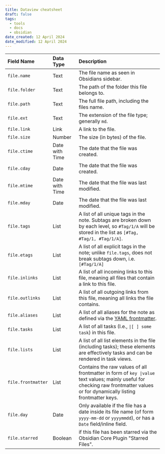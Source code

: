 ```yaml
---
title: Dataview cheatsheet
draft: false
tags:
  - tools
  - docs
  - obsidian
date_created: 12 April 2024
date_modified: 12 April 2024
---
```


|Field Name|Data Type|Description|
|:----|:----|:----|
|`file.name`|Text|The file name as seen in Obsidians sidebar.|
|`file.folder`|Text|The path of the folder this file belongs to.|
|`file.path`|Text|The full file path, including the files name.|
|`file.ext`|Text|The extension of the file type; generally `md`.|
|`file.link`|Link|A link to the file.|
|`file.size`|Number|The size (in bytes) of the file.|
|`file.ctime`|Date with Time|The date that the file was created.|
|`file.cday`|Date|The date that the file was created.|
|`file.mtime`|Date with Time|The date that the file was last modified.|
|`file.mday`|Date|The date that the file was last modified.|
|`file.tags`|List|A list of all unique tags in the note. Subtags are broken down by each level, so `#Tag/1/A` will be stored in the list as `[#Tag, #Tag/1, #Tag/1/A]`.|
|`file.etags`|List|A list of all explicit tags in the note; unlike `file.tags`, does not break subtags down, i.e. `[#Tag/1/A]`|
|`file.inlinks`|List|A list of all incoming links to this file, meaning all files that contain a link to this file.|
|`file.outlinks`|List|A list of all outgoing links from this file, meaning all links the file contains.|
|`file.aliases`|List|A list of all aliases for the note as defined via the [YAML frontmatter](https://help.obsidian.md/How+to/Add+aliases+to+note).|
|`file.tasks`|List|A list of all tasks (I.e., `\|[ ] some task`) in this file.|
|`file.lists`|List|A list of all list elements in the file (including tasks); these elements are effectively tasks and can be rendered in task views.|
|`file.frontmatter`|List|Contains the raw values of all frontmatter in form of `key \|value` text values; mainly useful for checking raw frontmatter values or for dynamically listing frontmatter keys.|
|`file.day`|Date|Only available if the file has a date inside its file name (of form `yyyy-mm-dd` or `yyyymmdd`), or has a `Date` field/inline field.|
|`file.starred`|Boolean|if this file has been starred via the Obsidian Core Plugin "Starred Files".|---

